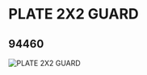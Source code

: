 # PLATE 2X2 GUARD
## 94460
![PLATE 2X2 GUARD](https://lc-www-live-s.legocdn.com/media/bricks/5/2/4615584.jpg)